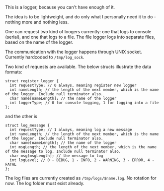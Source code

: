 This is a logger, because you can't have enough of it.

The idea is to be lightweight, and do only what I personally need it to do - nothing more and nothing less.

One can request two kind of loogers currently: one that logs to console (serial), and one that logs to a file.
The file logger logs into separate files, based on the name of the logger.

The communication with the logger happens through UNIX socket. Currently hardcoded to `/tmp/log_sock`.

Two kind of requests are available. The below structs illustrate the data formats:

```
struct register_logger {
  int requestType; // 0 always, meaning register new logger
  int nameLength; // the length of the next member, which is the name of the logger. Include null terminator also.
  char name[nameLength]; // the name of the logger
  int loggerType; // 0 for console logging, 1 for logging into a file
};
```

and the other is

```
struct log_message {
  int requestType; // 1 always, meaning log a new message
  int nameLength; // the length of the next member, which is the name of the logger. Include null terminator also.
  char name[nameLength]; // the name of the logger
  int msgLength; // the length of the next member, which is the name of the message to log. Include null terminator also.
  char msg[msgLength]; // the message to log
  int logLevel; // 0 - DEBUG, 1 - INFO, 2 - WARNING, 3 - ERROR, 4 - FATAL
};
```

The log files are currently created as `/tmp/logs/$name.log`. No rotation for now. The log folder must exist already.
